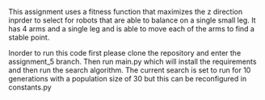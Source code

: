 This assignment uses a fitness function that maximizes the z direction inprder to select for robots that are able to balance on a single small leg. It has 4 arms and a single leg and is able to move each of the arms to find a stable point. 


Inorder to run this code first please clone the repository and enter the assignment_5 branch. Then run main.py which will install the requirements and then run the search algorithm. The current search is set to run for 10 generations with a population size of 30 but this can be reconfigured in constants.py
